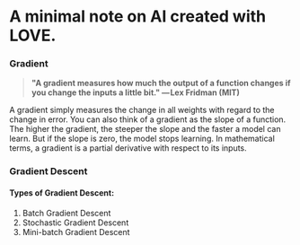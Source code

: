 # A minimal note on AI created with LOVE.

### Gradient
> **"A gradient measures how much the output of a function changes if you change the inputs a little bit." — Lex Fridman (MIT)**

A gradient simply measures the change in all weights with regard to the change in error. You can also think of a gradient as the slope of a function. The higher the gradient, the steeper the slope and the faster a model can learn. But if the slope is zero, the model stops learning. In mathematical terms, a gradient is a partial derivative with respect to its inputs.

### Gradient Descent


#### Types of Gradient Descent:
1. Batch Gradient Descent
2. Stochastic Gradient Descent
3. Mini-batch Gradient Descent




